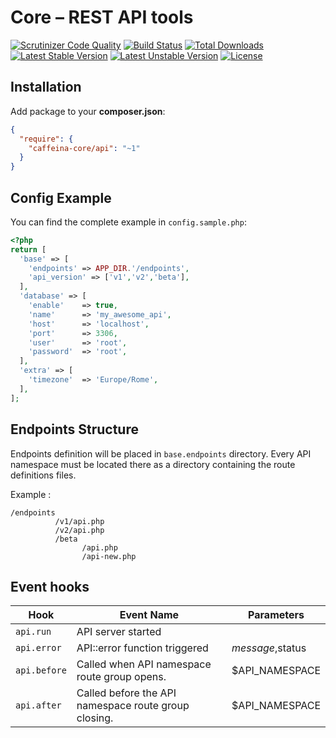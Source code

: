 Core – REST API tools
====

[![Scrutinizer Code Quality](https://scrutinizer-ci.com/g/caffeina-core/api/badges/quality-score.png?b=master)](https://scrutinizer-ci.com/g/caffeina-core/api/?branch=master)
[![Build Status](https://scrutinizer-ci.com/g/caffeina-core/api/badges/build.png?b=master)](https://scrutinizer-ci.com/g/caffeina-core/api/build-status/master)
[![Total Downloads](https://poser.pugx.org/caffeina-core/api/downloads.svg)](https://packagist.org/packages/caffeina-core/api)
[![Latest Stable Version](https://poser.pugx.org/caffeina-core/api/v/stable.svg)](https://packagist.org/packages/caffeina-core/api)
[![Latest Unstable Version](https://poser.pugx.org/caffeina-core/api/v/unstable.svg)](https://packagist.org/packages/caffeina-core/api)
[![License](https://poser.pugx.org/caffeina-core/api/license.svg)](https://packagist.org/packages/caffeina-core/api)


## Installation

Add package to your **composer.json**:

```json
{
  "require": {
    "caffeina-core/api": "~1"
  }
}
```


## Config Example

You can find the complete example in `config.sample.php`:

```php
<?php
return [
  'base' => [
    'endpoints' => APP_DIR.'/endpoints',
    'api_version' => ['v1','v2','beta'],
  ],
  'database' => [
    'enable'    => true,
    'name'      => 'my_awesome_api',
    'host'      => 'localhost',
    'port'      => 3306,
    'user'      => 'root',
    'password'  => 'root',
  ],
  'extra' => [
    'timezone'  => 'Europe/Rome',
  ],
];
```
## Endpoints Structure

Endpoints definition will be placed in `base.endpoints` directory. Every API namespace must be located there as a directory containing the route definitions files.

Example :

```
/endpoints
          /v1/api.php
          /v2/api.php
          /beta
                /api.php
                /api-new.php
```

## Event hooks

| Hook | Event Name | Parameters |
|------|------------|------------|
| `api.run`    | API server started                                    | |
| `api.error`  | API::error function triggered                         | $message,$status |
| `api.before` | Called when API namespace route group opens.          | $API_NAMESPACE |
| `api.after`  | Called before the API namespace route group closing.  | $API_NAMESPACE |


